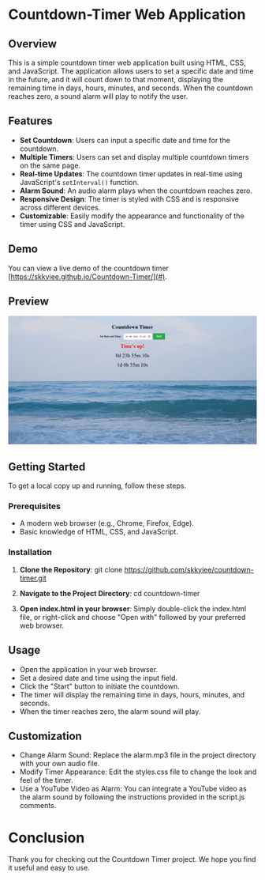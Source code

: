 # Countdown-Timer Web Application

## Overview

This is a simple countdown timer web application built using HTML, CSS, and JavaScript. The application allows users to set a specific date and time in the future, and it will count down to that moment, displaying the remaining time in days, hours, minutes, and seconds. When the countdown reaches zero, a sound alarm will play to notify the user.

## Features

- **Set Countdown**: Users can input a specific date and time for the countdown.
- **Multiple Timers**: Users can set and display multiple countdown timers on the same page.
- **Real-time Updates**: The countdown timer updates in real-time using JavaScript's `setInterval()` function.
- **Alarm Sound**: An audio alarm plays when the countdown reaches zero.
- **Responsive Design**: The timer is styled with CSS and is responsive across different devices.
- **Customizable**: Easily modify the appearance and functionality of the timer using CSS and JavaScript.

## Demo

You can view a live demo of the countdown timer [https://skkyiee.github.io/Countdown-Timer/](#).

## Preview

![Countdown Timer Screenshot](screenshot.png)


## Getting Started

To get a local copy up and running, follow these steps.

### Prerequisites

- A modern web browser (e.g., Chrome, Firefox, Edge).
- Basic knowledge of HTML, CSS, and JavaScript.

### Installation

1. **Clone the Repository**:
    git clone https://github.com/skkyiee/countdown-timer.git

2. **Navigate to the Project Directory**:
    cd countdown-timer

3. **Open index.html in your browser**:
    Simply double-click the index.html file, or right-click and choose "Open with" followed by your preferred web browser.

## Usage
- Open the application in your web browser.
- Set a desired date and time using the input field.
- Click the "Start" button to initiate the countdown.
- The timer will display the remaining time in days, hours, minutes, and seconds.
- When the timer reaches zero, the alarm sound will play.

## Customization
- Change Alarm Sound: Replace the alarm.mp3 file in the project directory with your own audio file.
- Modify Timer Appearance: Edit the styles.css file to change the look and feel of the timer.
- Use a YouTube Video as Alarm: You can integrate a YouTube video as the alarm sound by following the instructions provided in the script.js comments.

# Conclusion
Thank you for checking out the Countdown Timer project. We hope you find it useful and easy to use. 
